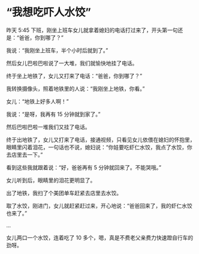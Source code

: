 # “我想吃吓人水饺”

昨天 5:45 下班，刚坐上班车女儿就拿着媳妇的电话打过来了，开头第一句还是：“爸爸，你到哪了？”

我说：“我刚坐上班车，半个小时后就到了。”

然后女儿巴啦巴啦说了一大堆，我们就愉快地挂了电话。

终于坐上地铁了，女儿又打来了电话：“爸爸，你到哪了？”

我转换摄像头，照着地铁里的人说：“我刚坐上地铁，你看。”

女儿：“地铁上好多人啊！”

我说：“是呀，我再有 15 分钟就到家了。”

然后巴啦巴啦一堆我们又挂了电话。

终于出地铁了，女儿又打来了电话，接通视频，只看见女儿依偎在媳妇的怀抱里，眼睛里闪着泪花，一句话也不说，媳妇说：“你娃要吃虾仁水饺，我点了水饺，你去店里去一下。”

看到这些我就跟着说：“好，爸爸再有 5 分钟就回来了。不能哭哦。”

女儿听到后，眼睛里的泪花更明显了。

出了地铁，我扫了个美团单车赶紧去店里去水饺。

取了水饺，刚进门，女儿就赶紧赶过来，开心地说：“爸爸回来了，我的虾仁水饺也来了。”

...

女儿两口一个水饺，连着吃了 10 多个，嗯，真是不费老父亲费力快速蹬自行车的劲呀。

